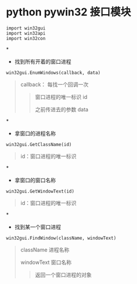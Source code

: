 # python pywin32 接口模块

```
import win32gui
import win32api
import win32con
```

\*

* 找到所有开着的窗口进程

`win32gui.EnumWindows(callback, data)`

> callback： 每找一个回调一次
>
> > 窗口进程的唯一标识 id
> >
> > 之前传进去的参数 data

\*

* 拿窗口的进程名称

`win32gui.GetClassName(id)`

> id：窗口进程的唯一标识

\*

* 拿窗口的窗口名称

`win32gui.GetWindowText(id)`

> id：窗口进程的唯一标识

\*

* 找到某一个窗口进程

`win32gui.FindWindow(className, windowText)`

> className 进程名称
>
> windowText 窗口名称
>
> > 返回一个窗口进程的对象
